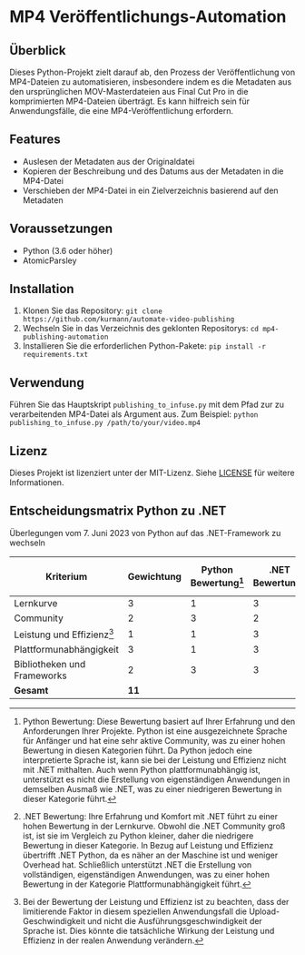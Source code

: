 # MP4 Veröffentlichungs-Automation

## Überblick
Dieses Python-Projekt zielt darauf ab, den Prozess der Veröffentlichung von MP4-Dateien zu automatisieren, insbesondere indem es die Metadaten aus den ursprünglichen MOV-Masterdateien aus Final Cut Pro in die komprimierten MP4-Dateien überträgt. Es kann hilfreich sein für Anwendungsfälle, die eine MP4-Veröffentlichung erfordern.

## Features
- Auslesen der Metadaten aus der Originaldatei
- Kopieren der Beschreibung und des Datums aus der Metadaten in die MP4-Datei
- Verschieben der MP4-Datei in ein Zielverzeichnis basierend auf den Metadaten

## Voraussetzungen
- Python (3.6 oder höher)
- AtomicParsley

## Installation
1. Klonen Sie das Repository: `git clone https://github.com/kurmann/automate-video-publishing`
2. Wechseln Sie in das Verzeichnis des geklonten Repositorys: `cd mp4-publishing-automation`
3. Installieren Sie die erforderlichen Python-Pakete: `pip install -r requirements.txt`

## Verwendung
Führen Sie das Hauptskript `publishing_to_infuse.py` mit dem Pfad zur zu verarbeitenden MP4-Datei als Argument aus. Zum Beispiel: `python publishing_to_infuse.py /path/to/your/video.mp4`

## Lizenz
Dieses Projekt ist lizenziert unter der MIT-Lizenz. Siehe [LICENSE](LICENSE.txt) für weitere Informationen.

## Entscheidungsmatrix Python zu .NET
Überlegungen vom 7. Juni 2023 von Python auf das .NET-Framework zu wechseln

| Kriterium                     | Gewichtung | Python Bewertung[^1] | .NET Bewertung[^2] | Gewichtete Python Bewertung | Gewichtete .NET Bewertung |
|-------------------------------|------------|------------------|----------------|-----------------------------|---------------------------|
| Lernkurve                     | 3          | 1                | 3              | 3                           | 9                         |
| Community                     | 2          | 3                | 2              | 6                           | 4                         |
| Leistung und Effizienz[^3]    | 1          | 1                | 3              | 1                           | 3                         |
| Plattformunabhängigkeit       | 3          | 1                | 3              | 3                           | 9                         |
| Bibliotheken und Frameworks   | 2          | 3                | 3              | 6                           | 6                         |
| **Gesamt**                    | **11**     |                  |                | **19**                      | **31**                    |

[^1]: Python Bewertung: Diese Bewertung basiert auf Ihrer Erfahrung und den Anforderungen Ihrer Projekte. Python ist eine ausgezeichnete Sprache für Anfänger und hat eine sehr aktive Community, was zu einer hohen Bewertung in diesen Kategorien führt. Da Python jedoch eine interpretierte Sprache ist, kann sie bei der Leistung und Effizienz nicht mit .NET mithalten. Auch wenn Python plattformunabhängig ist, unterstützt es nicht die Erstellung von eigenständigen Anwendungen in demselben Ausmaß wie .NET, was zu einer niedrigeren Bewertung in dieser Kategorie führt.

[^2]: .NET Bewertung: Ihre Erfahrung und Komfort mit .NET führt zu einer hohen Bewertung in der Lernkurve. Obwohl die .NET Community groß ist, ist sie im Vergleich zu Python kleiner, daher die niedrigere Bewertung in dieser Kategorie. In Bezug auf Leistung und Effizienz übertrifft .NET Python, da es näher an der Maschine ist und weniger Overhead hat. Schließlich unterstützt .NET die Erstellung von vollständigen, eigenständigen Anwendungen, was zu einer hohen Bewertung in der Kategorie Plattformunabhängigkeit führt.

[^3]: Bei der Bewertung der Leistung und Effizienz ist zu beachten, dass der limitierende Faktor in diesem speziellen Anwendungsfall die Upload-Geschwindigkeit und nicht die Ausführungsgeschwindigkeit der Sprache ist. Dies könnte die tatsächliche Wirkung der Leistung und Effizienz in der realen Anwendung verändern.
